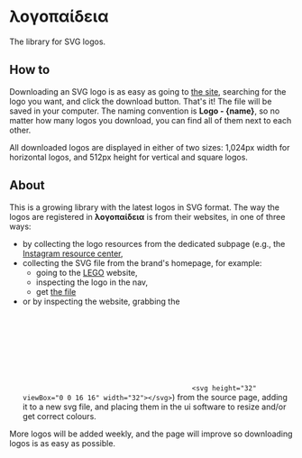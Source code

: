 # λογοπαίδεια
The library for SVG logos.

## How to
Downloading an SVG logo is as easy as going to [the site](https://naamahan.github.io/logopedia/), searching for the logo you want, and click the download button. That's it!
The file will be saved in your computer. The naming convention is **Logo - {name}**, so no matter how many logos you download, you can find all of them next to each other.

All downloaded logos are displayed in either of two sizes: 1,024px width for horizontal logos, and 512px height for vertical and square logos.

## About
This is a growing library with the latest logos in SVG format. The way the logos are registered in **λογοπαίδεια** is from their websites, in one of three ways:
+ by collecting the logo resources from the dedicated subpage (e.g., the [Instagram resource center](https://about.meta.com/brand/resources/instagram/instagram-brand/),
+ collecting the SVG file from the brand's homepage, for example:
  - going to the [LEGO](https://www.lego.com/) website,
  - inspecting the logo in the nav,
  - get [the file](https://assets.lego.com/logos/v4.5.0/brand-lego.svg)
+ or by inspecting the website, grabbing the <svg> code (`<svg height="32" viewBox="0 0 16 16" width="32"></svg>`) from the source page, adding it to a new svg file, and placing them in the ui software to resize and/or get correct colours.


More logos will be added weekly, and the page will improve so downloading logos is as easy as possible.
